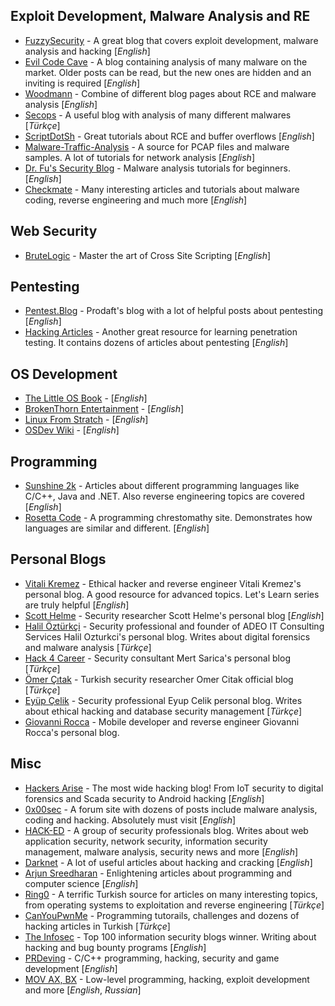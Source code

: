 ## Exploit Development, Malware Analysis and RE

- [FuzzySecurity](http://www.fuzzysecurity.com/index.html) - A great blog that covers exploit development, malware analysis and hacking [*English*]
- [Evil Code Cave](https://evilcodecave.wordpress.com/) - A blog containing analysis of many malware on the market. Older posts can be read, but the new ones are hidden and an inviting is required [*English*]
- [Woodmann](http://woodmann.com/) - Combine of different blog pages about RCE and malware analysis [*English*]
- [Secops](http://secops.blog/) - A useful blog with analysis of many different malwares [*Türkçe*]
- [ScriptDotSh](https://scriptdotsh.com/) - Great tutorials about RCE and buffer overflows [*English*]
- [Malware-Traffic-Analysis](http://www.malware-traffic-analysis.net/) - A source for PCAP files and malware samples. A lot of tutorials for network analysis [*English*]
- [Dr. Fu's Security Blog](http://fumalwareanalysis.blogspot.com/) - Malware analysis tutorials for beginners. [*English*]
- [Checkmate](http://niiconsulting.com/checkmate/) - Many interesting articles and tutorials about malware coding, reverse engineering and much more [*English*]

## Web Security

- [BruteLogic](https://brutelogic.com.br/blog/) - Master the art of Cross Site Scripting [*English*]

## Pentesting

- [Pentest.Blog](https://pentest.blog/) - Prodaft's blog with a lot of helpful posts about pentesting [*English*]
- [Hacking Articles](http://www.hackingarticles.in/) - Another great resource for learning penetration testing. It contains dozens of articles about pentesting [*English*]

## OS Development

- [The Little OS Book](https://littleosbook.github.io/) - [*English*]
- [BrokenThorn Entertainment](http://www.brokenthorn.com/Resources/OSDevIndex.html) - [*English*]
- [Linux From Stratch](http://www.linuxfromscratch.org/lfs/read.html) - [*English*]
- [OSDev Wiki](https://wiki.osdev.org/Main_Page) - [*English*]

## Programming

- [Sunshine 2k](http://www.sunshine2k.de/) - Articles about different programming languages like C/C++, Java and .NET. Also reverse engineering topics are covered [*English*]
- [Rosetta Code](https://rosettacode.org/wiki/Rosetta_Code) - A programming chrestomathy site. Demonstrates how languages are similar and different. [*English*]

## Personal Blogs

- [Vitali Kremez](https://www.vkremez.com/) - Ethical hacker and reverse engineer Vitali Kremez's personal blog. A good resource for advanced topics. Let's Learn series are truly helpful [*English*]
- [Scott Helme](https://scotthelme.co.uk/) - Security researcher Scott Helme's personal blog [*English*]
- [Halil Öztürkçi](http://halilozturkci.com/) - Security professional and founder of ADEO IT Consulting Services Halil Ozturkci's personal blog. Writes about digital forensics and malware analysis [*Türkçe*]
- [Hack 4 Career](https://www.mertsarica.com/) - Security consultant Mert Sarica's personal blog [*Türkçe*]
- [Ömer Çıtak](https://omercitak.com/) - Turkish security researcher Omer Citak official blog [*Türkçe*]
- [Eyüp Çelik](http://eyupcelik.com.tr/) - Security professional Eyup Celik personal blog. Writes about ethical hacking and database security management [*Türkçe*]
- [Giovanni Rocca](http://www.giovanni-rocca.com/) - Mobile developer and reverse engineer Giovanni Rocca's personal blog.

## Misc

- [Hackers Arise](https://www.hackers-arise.com/) - The most wide hacking blog! From IoT security to digital forensics and Scada security to Android hacking [*English*]
- [0x00sec](https://0x00sec.org/) - A forum site with dozens of posts include malware analysis, coding and hacking. Absolutely must visit [*English*]
- [HACK-ED](https://hack-ed.net/) - A group of security professionals blog. Writes about web application security, network security, information security management, malware analysis, security news and more [*English*]
- [Darknet](https://www.darknet.org.uk/) - A lot of useful articles about hacking and cracking [*English*]
- [Arjun Sreedharan](https://arjunsreedharan.org/) - Enlightening articles about programming and computer science [*English*]
- [Ring0](https://ring0.info/) - A terrific Turkish source for articles on many interesting topics, from operating systems to exploitation and reverse engineering [*Türkçe*]
- [CanYouPwnMe](https://canyoupwn.me/) - Programming tutorails, challenges and dozens of hacking articles in Turkish [*Türkçe*]
- [The Infosec](https://the-infosec.com/) - Top 100 information security blogs winner. Writing about hacking and bug bounty programs [*English*]
- [PRDeving](https://prdeving.wordpress.com/) - C/C++ programming, hacking, security and game development [*English*]
- [MOV AX, BX](https://movaxbx.ru/) - Low-level programming, hacking, exploit development and more [*English*, *Russian*]



